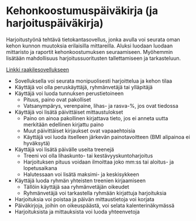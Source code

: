 # Kehonkoostumuspäiväkirja (ja harjoituspäiväkirja)

Harjoitustyönä tehtävä tietokantasovellus, jonka avulla voi seurata oman kehon kunnon muutoksia erilaisilla mittareilla. Aluksi luodaan luodaan mittaristo ja raportit kehonkoostumuksen seuraamiseen. Myöhemmin lisätään mahdollisuus harjoitussuoritusten tallettamiseen ja tarkasteluun.

[Linkki raakilesovellukseen](https://tsoha-kehokuntoon.herokuapp.com/)

* Sovelluksella voi seurata monipuolisesti harjoittelua ja kehon tilaa 
* Käyttäjä voi olla peruskäyttäjä, ryhmänvetäjä tai ylläpitäjä
* Käyttäjä voi luoda tunnuksen perustietoineen
  * Pituus, paino ovat pakolliset
  * Vatsanympärys, verenpaine, lihas- ja rasva-%, jos ovat tiedossa
* Käyttäjä voi lisätä päivittäiset mittaustulokset
  * Paino on ainoa pakollinen kirjattava tieto, jos ei anneta uutta merkitään edellinen kirjattu paino
  * Muut päivittäiset kirjaukset ovat vapaaehtoisia
  * Käyttäjä voi luoda itselleen järkevän painotavoitteen (BMI alipainoa ei hyväksytä)
* Käyttäjä voi lisätä päivälle useita treenejä
  * Treeni voi olla lihaskunto- tai kestävyyskuntoharjoitus
  * Harjoituksen pituus voidaan ilmoittaa joko mm:ss tai aloitus- ja lopetusaikana
  * Halutessaan voi lisätä maksimi- ja keskisykkeen
* Käyttäjä luoda ryhmän yhteisten treenien kirjaamiseen
  * Tällöin käyttäjä saa ryhmänvetäjän oikeudet
  * Ryhmänvetäjä voi tarkastella ryhmään kirjattuja harjoituksia
* Harjoituksia voi poistaa ja päivän mittaustietoja voi korjata
* Päiväkirjoja, joihin on oikeuspäästä, voi selata kalenterinäkymässä
* Harjoituksista ja mittauksista voi luoda yhteenvetoja
